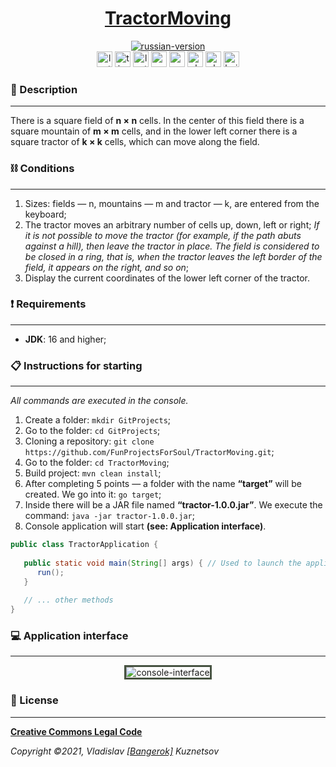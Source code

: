 <!--suppress HtmlDeprecatedAttribute -->
<div align="center">
    <h1>
        <a href="https://funprojectsforsoul.github.io/TractorMoving/">TractorMoving</a>
    </h1>
</div>

<div align="center">
    <a href="https://github.com/FunProjectsForSoul/TractorMoving/blob/master/docs/translations/README_RU.md">
        <img alt="russian-version" src="https://raw.githubusercontent.com/FunProjectsForSoul/TractorMoving/master/assets/languages/russian.png"/>
    </a>
</div>

<div align="center">
    <img src="https://img.shields.io/github/last-commit/FunProjectsForSoul/TractorMoving" height="25" alt="last-commit" />
    <img src="https://wakatime.com/badge/github/FunProjectsForSoul/TractorMoving.svg" height="25" alt="time-with-code" />
    <img src="https://img.shields.io/github/v/release/FunProjectsForSoul/TractorMoving" height="25" alt="last-release" />
    <img src="https://tokei.rs/b1/github/FunProjectsForSoul/TractorMoving?category=code" height="25" alt="code-lines" />
    <img src="https://sonarcloud.io/api/project_badges/measure?project=FunProjectsForSoul_TractorMoving&metric=bugs" height="25" alt="sonar-cloud-bugs" />
    <img src="https://github.com/FunProjectsForSoul/TractorMoving/actions/workflows/check-style.yml/badge.svg" height="25" alt="checking-style" />
    <img src="https://github.com/FunProjectsForSoul/TractorMoving/actions/workflows/sonar.yml/badge.svg" height="25" alt="checking-sonar" />
    <img src="https://github.com/FunProjectsForSoul/TractorMoving/actions/workflows/build.yml/badge.svg" height="25" alt="build" />
</div>

### 📖 Description
___

There is a square field of **n × n** cells. In the center of this field there is a square mountain of **m × m** cells, 
and in the lower left corner there is a square tractor of **k × k** cells, which can move along the field.

### ⛓ Conditions
___

1. Sizes: fields — n, mountains — m and tractor — k, are entered from the keyboard;
2. The tractor moves an arbitrary number of cells up, down, left or right;
   _If it is not possible to move the tractor (for example, if the path abuts against a hill), then leave the tractor 
   in place. The field is considered to be closed in a ring, that is, when the tractor leaves the left border of the 
   field, it appears on the right, and so on_;
3. Display the current coordinates of the lower left corner of the tractor.

### ❗ Requirements
___

* **JDK**: 16 and higher;

### 📋 Instructions for starting
___

*All commands are executed in the console.*
1. Create a folder: `mkdir GitProjects`;
2. Go to the folder: `cd GitProjects`;
3. Cloning a repository: `git clone https://github.com/FunProjectsForSoul/TractorMoving.git`;
4. Go to the folder: `cd TractorMoving`;
5. Build project: `mvn clean install`;
6. After completing 5 points — a folder with the name **“target”** will be created. We go into it: `go target`;
7. Inside there will be a JAR file named **“tractor-1.0.0.jar”**.
   We execute the command: `java -jar tractor-1.0.0.jar`;
8. Console application will start **(see: Application interface)**.

```java
public class TractorApplication {
  
   public static void main(String[] args) { // Used to launch the application.
      run();
   }
   
   // ... other methods
}
```

### 💻 Application interface
___
<div align="center">
   <img style="border: solid #465241;" src="https://raw.githubusercontent.com/FunProjectsForSoul/TractorMoving/master/assets/tractor-moving.gif" alt="console-interface" />
</div>

### 🎫 License
___

**[Creative Commons Legal Code](https://github.com/Bangerok/TractorMoving/blob/master/LICENSE)**

_Copyright ©2021, Vladislav [[Bangerok]](https://github.com/Bangerok) Kuznetsov_